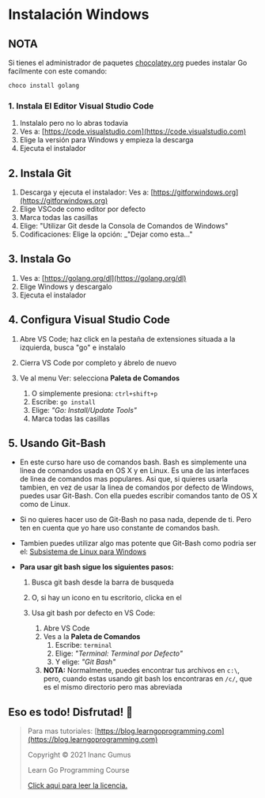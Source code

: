 # Instalación Windows

## NOTA

Si tienes el administrador de paquetes [chocolatey.org](https://chocolatey.org/) puedes instalar Go facilmente con este comando:

```bash
choco install golang
```

### 1. Instala El Editor Visual Studio Code

1. Instalalo pero no lo abras todavia
2. Ves a: [https://code.visualstudio.com](https://code.visualstudio.com)
3. Elige la versión para Windows y empieza la descarga
4. Ejecuta el instalador

## 2. Instala Git

1. Descarga y ejecuta el instalador: Ves a: [https://gitforwindows.org](https://gitforwindows.org)
2. Elige VSCode como editor por defecto
3. Marca todas las casillas
4. Elige: "Utilizar Git desde la Consola de Comandos de Windows"
5. Codificaciones: Elige la opción: _"Dejar como esta..."

## 3. Instala Go

1. Ves a: [https://golang.org/dl](https://golang.org/dl)
2. Elige Windows y descargalo
3. Ejecuta el instalador

## 4. Configura Visual Studio Code

1. Abre VS Code; haz click en la pestaña de extensiones situada a la izquierda, busca "go" e instalalo
2. Cierra VS Code por completo y ábrelo de nuevo

3. Ve al menu Ver: selecciona **Paleta de Comandos**
    1. O simplemente presiona: `ctrl+shift+p`
    2. Escribe: `go install`
    3. Elige: _"Go: Install/Update Tools"_
    4. Marca todas las casillas

## 5. Usando Git-Bash

* En este curso hare uso de comandos bash. Bash es simplemente una linea de comandos usada en OS X y en Linux. Es una de las interfaces de linea de comandos mas populares. Asi que, si quieres usarla tambien, en vez de usar la linea de comandos por defecto de Windows, puedes usar Git-Bash. Con ella puedes escribir comandos tanto de OS X como de Linux.

* Si no quieres hacer uso de Git-Bash no pasa nada, depende de ti. Pero ten en cuenta que yo hare uso constante de comandos bash.

* Tambien puedes utilizar algo mas potente que Git-Bash como podria ser el: [Subsistema de Linux para Windows](https://docs.microsoft.com/es-es/windows/wsl/install-win10)

* **Para usar git bash sigue los siguientes pasos:**
    1. Busca git bash desde la barra de busqueda
    2. O, si hay un icono en tu escritorio, clicka en el

    3. Usa git bash por defecto en VS Code:
        1. Abre VS Code
        2. Ves a la **Paleta de Comandos**
            1. Escribe: `terminal`
            2. Elige: _"Terminal: Terminal por Defecto"_
            3. Y elige: _"Git Bash"_
        3. **NOTA:** Normalmente, puedes encontrar tus archivos en `c:\`, pero, cuando estas usando git bash los encontraras en `/c/`, que es el mismo directorio pero mas abreviada

## Eso es todo! Disfrutad! 🤩

<div style="page-break-after: always;"></div>

> Para mas tutoriales: [https://blog.learngoprogramming.com](https://blog.learngoprogramming.com)
> 
> Copyright © 2021 Inanc Gumus
> 
> Learn Go Programming Course
> 
> [Click aqui para leer la licencia.](https://creativecommons.org/licenses/by-nc-sa/4.0/)